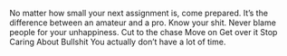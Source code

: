No matter how small your next assignment is, come prepared. It’s the difference between an amateur and a pro. Know your shit.
Never blame people for your unhappiness.
Cut to the chase
Move on
Get over it
Stop Caring About Bullshit
You actually don’t have a lot of time.
